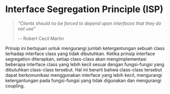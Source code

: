 # Interface Segregation Principle (ISP)

> _"Clients should no be forced to depend upon interfaces that they do not use"_
>
> -- Robert Cecil Martin

Prinsip ini bertujuan untuk mengurangi jumlah ketergantungan sebuah class terhadap interface class yang tidak dibutuhkan. Ketika prinsip interface segregation diterapkan, setiap class-class akan mengimplementasi beberapa interface class yang lebih kecil sesuai dengan fungsi-fungsi yang dibutuhkan class-class tersebut. Hal ini berarti bahwa class-class tersebut dapat berkomunikasi menggunakan interface yang lebih kecil, mengurangi ketergantungan pada fungsi-fungsi yang tidak digunakan dan mengurangi coupling.
